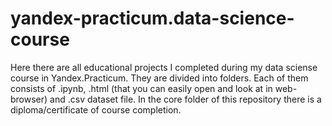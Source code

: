 # yandex-practicum.data-science-course
Here there are all educational projects I completed during my data sciense course in Yandex.Practicum. They are divided into folders. Each of them consists of .ipynb, .html (that you can easily open and look at in web-browser) and .csv dataset file. In the core folder of this repository there is a diploma/certificate of course completion.
